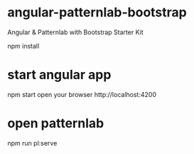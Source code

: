 # angular-patternlab-bootstrap
Angular &amp; Patternlab with Bootstrap Starter Kit

npm install

# start angular app
npm start
open your browser http://localhost:4200

# open patternlab
npm run pl:serve

